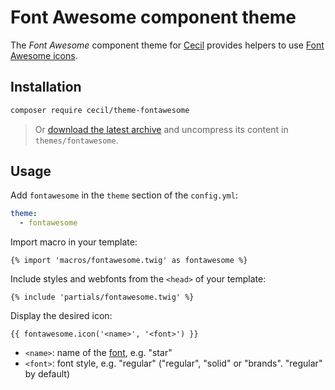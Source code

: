 # Font Awesome component theme

The _Font Awesome_ component theme for [Cecil](https://cecil.app) provides helpers to use [Font Awesome icons](https://fontawesome.com/search?o=r&m=free&s=solid%2Cregular&f=brands%2Cclassic).

## Installation

```bash
composer require cecil/theme-fontawesome
```

> Or [download the latest archive](https://github.com/Cecilapp/theme-fontawesome/releases/latest/) and uncompress its content in `themes/fontawesome`.

## Usage

Add `fontawesome` in the `theme` section of the `config.yml`:

```yaml
theme:
  - fontawesome
```

Import macro in your template:

```twig
{% import 'macros/fontawesome.twig' as fontawesome %}
```

Include styles and webfonts from the `<head>` of your template:

```twig
{% include 'partials/fontawesome.twig' %}
```

Display the desired icon:

```twig
{{ fontawesome.icon('<name>', '<font>') }}
```

- `<name>`: name of the [font](https://fontawesome.com/search?o=r&m=free&s=solid%2Cregular&f=brands%2Cclassic), e.g. "star"
- `<font>`: font style, e.g. "regular" ("regular", "solid" or "brands". "regular" by default)
